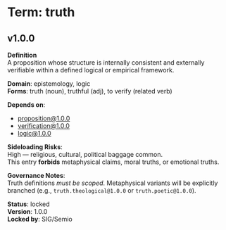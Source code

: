 # Term: truth

## v1.0.0

**Definition**  
A proposition whose structure is internally consistent and externally verifiable within a defined logical or empirical framework.

**Domain**: epistemology, logic  
**Forms**: truth (noun), truthful (adj), to verify (related verb)

**Depends on**:  
- proposition@1.0.0  
- verification@1.0.0  
- logic@1.0.0

**Sideloading Risks**:  
High — religious, cultural, political baggage common.  
This entry **forbids** metaphysical claims, moral truths, or emotional truths.

**Governance Notes**:  
Truth definitions *must be scoped*. Metaphysical variants will be explicitly branched (e.g., `truth.theological@1.0.0` or `truth.poetic@1.0.0`).

**Status**: locked  
**Version**: 1.0.0  
**Locked by**: SIG/Semio
